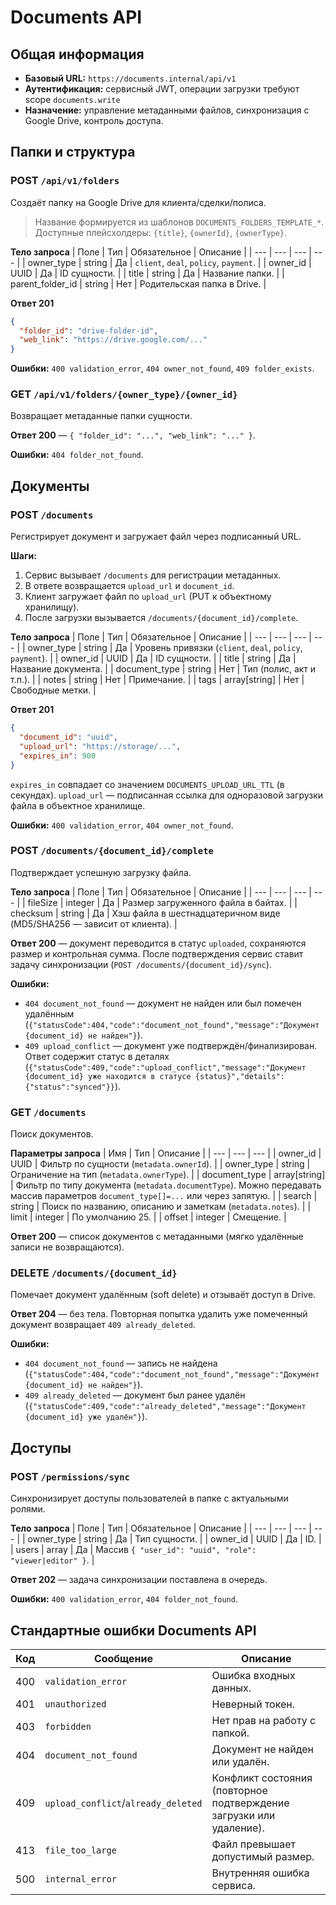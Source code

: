 # Documents API

## Общая информация
- **Базовый URL:** `https://documents.internal/api/v1`
- **Аутентификация:** сервисный JWT, операции загрузки требуют scope `documents.write`
- **Назначение:** управление метаданными файлов, синхронизация с Google Drive, контроль доступа.

## Папки и структура

### POST `/api/v1/folders`
Создаёт папку на Google Drive для клиента/сделки/полиса.

> Название формируется из шаблонов `DOCUMENTS_FOLDERS_TEMPLATE_*`. Доступные плейсхолдеры: `{title}`, `{ownerId}`, `{ownerType}`.

**Тело запроса**
| Поле | Тип | Обязательное | Описание |
| --- | --- | --- | --- |
| owner_type | string | Да | `client`, `deal`, `policy`, `payment`. |
| owner_id | UUID | Да | ID сущности. |
| title | string | Да | Название папки. |
| parent_folder_id | string | Нет | Родительская папка в Drive. |

**Ответ 201**
```json
{
  "folder_id": "drive-folder-id",
  "web_link": "https://drive.google.com/..."
}
```

**Ошибки:** `400 validation_error`, `404 owner_not_found`, `409 folder_exists`.

### GET `/api/v1/folders/{owner_type}/{owner_id}`
Возвращает метаданные папки сущности.

**Ответ 200** — `{ "folder_id": "...", "web_link": "..." }`.

**Ошибки:** `404 folder_not_found`.

## Документы

### POST `/documents`
Регистрирует документ и загружает файл через подписанный URL.

**Шаги:**
1. Сервис вызывает `/documents` для регистрации метаданных.
2. В ответе возвращается `upload_url` и `document_id`.
3. Клиент загружает файл по `upload_url` (PUT к объектному хранилищу).
4. После загрузки вызывается `/documents/{document_id}/complete`.

**Тело запроса**
| Поле | Тип | Обязательное | Описание |
| --- | --- | --- | --- |
| owner_type | string | Да | Уровень привязки (`client`, `deal`, `policy`, `payment`). |
| owner_id | UUID | Да | ID сущности. |
| title | string | Да | Название документа. |
| document_type | string | Нет | Тип (полис, акт и т.п.). |
| notes | string | Нет | Примечание. |
| tags | array[string] | Нет | Свободные метки. |

**Ответ 201**
```json
{
  "document_id": "uuid",
  "upload_url": "https://storage/...",
  "expires_in": 900
}
```

`expires_in` совпадает со значением `DOCUMENTS_UPLOAD_URL_TTL` (в секундах). `upload_url` — подписанная ссылка для одноразовой загрузки файла в объектное хранилище.

**Ошибки:** `400 validation_error`, `404 owner_not_found`.

### POST `/documents/{document_id}/complete`
Подтверждает успешную загрузку файла.

**Тело запроса**
| Поле | Тип | Обязательное | Описание |
| --- | --- | --- | --- |
| fileSize | integer | Да | Размер загруженного файла в байтах. |
| checksum | string | Да | Хэш файла в шестнадцатеричном виде (MD5/SHA256 — зависит от клиента). |

**Ответ 200** — документ переводится в статус `uploaded`, сохраняются размер и контрольная сумма. После подтверждения сервис ставит задачу синхронизации (`POST /documents/{document_id}/sync`).

**Ошибки:**
- `404 document_not_found` — документ не найден или был помечен удалённым (`{"statusCode":404,"code":"document_not_found","message":"Документ {document_id} не найден"}`).
- `409 upload_conflict` — документ уже подтверждён/финализирован. Ответ содержит статус в деталях (`{"statusCode":409,"code":"upload_conflict","message":"Документ {document_id} уже находится в статусе {status}","details":{"status":"synced"}}`).

### GET `/documents`
Поиск документов.

**Параметры запроса**
| Имя | Тип | Описание |
| --- | --- | --- |
| owner_id | UUID | Фильтр по сущности (`metadata.ownerId`). |
| owner_type | string | Ограничение на тип (`metadata.ownerType`). |
| document_type | array[string] | Фильтр по типу документа (`metadata.documentType`). Можно передавать массив параметров `document_type[]=...` или через запятую. |
| search | string | Поиск по названию, описанию и заметкам (`metadata.notes`). |
| limit | integer | По умолчанию 25. |
| offset | integer | Смещение. |

**Ответ 200** — список документов с метаданными (мягко удалённые записи не возвращаются).

### DELETE `/documents/{document_id}`
Помечает документ удалённым (soft delete) и отзываёт доступ в Drive.

**Ответ 204** — без тела. Повторная попытка удалить уже помеченный документ возвращает `409 already_deleted`.

**Ошибки:**
- `404 document_not_found` — запись не найдена (`{"statusCode":404,"code":"document_not_found","message":"Документ {document_id} не найден"}`).
- `409 already_deleted` — документ был ранее удалён (`{"statusCode":409,"code":"already_deleted","message":"Документ {document_id} уже удалён"}`).

## Доступы

### POST `/permissions/sync`
Синхронизирует доступы пользователей в папке с актуальными ролями.

**Тело запроса**
| Поле | Тип | Обязательное | Описание |
| --- | --- | --- | --- |
| owner_type | string | Да | Тип сущности. |
| owner_id | UUID | Да | ID. |
| users | array<object> | Да | Массив `{ "user_id": "uuid", "role": "viewer|editor" }`. |

**Ответ 202** — задача синхронизации поставлена в очередь.

**Ошибки:** `400 validation_error`, `404 folder_not_found`.

## Стандартные ошибки Documents API

| Код | Сообщение | Описание |
| --- | --- | --- |
| 400 | `validation_error` | Ошибка входных данных. |
| 401 | `unauthorized` | Неверный токен. |
| 403 | `forbidden` | Нет прав на работу с папкой. |
| 404 | `document_not_found` | Документ не найден или удалён. |
| 409 | `upload_conflict`/`already_deleted` | Конфликт состояния (повторное подтверждение загрузки или удаление). |
| 413 | `file_too_large` | Файл превышает допустимый размер. |
| 500 | `internal_error` | Внутренняя ошибка сервиса. |
